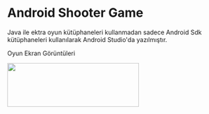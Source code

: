 # Android Shooter Game
Java ile ektra oyun kütüphaneleri kullanmadan sadece
Android Sdk kütüphaneleri kullanılarak Android Studio'da yazılmıştır. 

Oyun Ekran Görüntüleri

<a href="https://hizliresim.com/RgRg7a"><img src="https://i.hizliresim.com/RgRg7a.png" width=300 height="100"></a>
